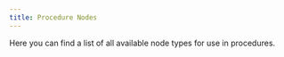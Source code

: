 ```yaml
---
title: Procedure Nodes
---
```


Here you can find a list of all available node types for use in procedures.
